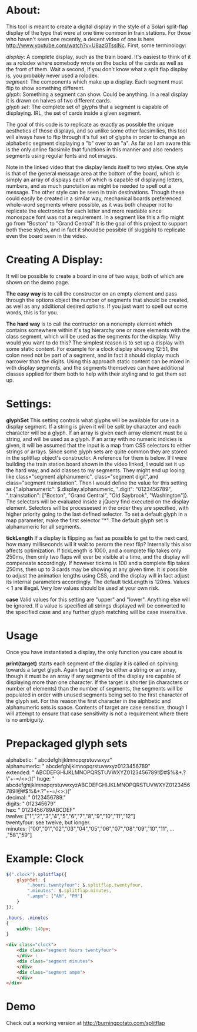 About:
======

This tool is meant to create a digital display in the style of a Solari split-flap display of the type that were at one time common in train stations. For those who haven't seen one recently, a decent video of one is here http://www.youtube.com/watch?v=U8azGTsslNc. First, some terminology:

*display*: A complete display, such as the train board. It's easiest to think of it as a rolodex where somebody wrote on the backs of the cards as well as the front of them. Wait a second, if you don't know what a split flap display is, you probably never used a rolodex.  
*segment*: The components which make up a display. Each segment must flip to show something different.  
*glyph*: Something a segment can show. Could be anything. In a real display it is drawn on halves of two different cards.  
*glyph set*: The complete set of glyphs that a segment is capable of displaying. IRL, the set of cards inside a given segment.  

The goal of this code is to replicate as exactly as possible the unique aesthetics of those displays, and so unlike some other facsimilies, this tool will always have to flip through it's full set of glyphs in order to change an alphabetic segment displaying a "b" over to an "a". As far as I am aware this is the only online facsimile that functions in this manner and also renders segments using regular fonts and not images.

Note in the linked video that the display lends itself to two styles. One style is that of the general message area at the bottom of the board, which is simply an array of displays each of which is capable of displaying letters, numbers, and as much punctation as might be needed to spell out a message. The other style can be seen in train destinations. Though these could easily be created in a similar way, mechanical boards preferenced whole-word segments where possible, as it was both cheaper not to replicate the electronics for each letter and more readable since monospace font was not a requirement. In a segment like this a flip might go from "Boston" to "Grand Central" It is the goal of this project to support both these styles, and in fact it shouldbe possible (if sluggish) to replicate even the board seen in the video.

Creating A Display:
=================

It will be possible to create a board in one of two ways, both of which are shown on the demo page.

**The easy way** is to call the constructor on an empty element and pass through the options object the number of segments that should be created, as well as any additional desired options. If you just want to spell out some words, this is for you.

**The hard way** is to call the contructor on a nonempty element which contains somewhere within it's tag hierarchy one or more elements with the class segment, which will be used as the segments for the display. Why would you want to do this? The simplest reason is to set up a display with some static content. For example for a clock display showing 12:51, the colon need not be part of a segment, and in fact it should display much narrower than the digits. Using this approach static content can be mixed in with display segments, and the segments themselves can have additional classes applied for them both to help with their styling and to get them set up.

Settings:
=========

**glyphSet** This setting controls what glyphs will be available for use in a display segment. If a string is given it will be split by character and each character will be a glyph. If an array is given each array element must be a string, and will be used as a glyph. If an array with no numeric indicies is given, it will be assumed that the input is a map from CSS selectors to either strings or arrays. Since some glyph sets are quite common they are stored in the splitflap object's constructor. A reference for them is below. If I were building the train station board shown in the video linked, I would set it up the hard way, and add classes to my segments. They might end up looing like class="segment alphanumeric", class="segment digit",and class="segment trainstation". Then I would define the value for this setting as {".alphanumeric": $.display.alphanumeric, ".digit": "0123456789", ".trainstation": ["Boston", "Grand Central", "Old Saybrook", "Washington"]}. The selectors will be evaluated inside a jQuery find executed on the display element. Selectors will be processesed in the order they are specified, with higher priority going to the last defined selector. To set a default glyph in a map parameter, make the first selector "*".
The default glyph set is alphanumeric for all segments.

**tickLength** If a display is flipping as fast as possible to get to the next card, how many milliseconds will it wait to perorm the next flip? Internally this also affects optimization. If tickLength is 1000, and a complete flip takes only 250ms, then only two flaps will ever be visible at a time, and the display will compensate accordingly. If however tickms is 100 and a complete flip takes 250ms, then up to 3 cards may be showing at any given time. It is possible to adjust the animation lengths using CSS, and the display will in fact adjust its internal parameters accordingly.
The default tickLength is 120ms. Values < 1 are illegal. Very low values should be used at your own risk.

**case** Valid values for this setting are "upper" and "lower". Anything else will be ignored. If a value is specified all strings displayed will be converted to the specified case and any further glyph matching will be case insensitive.

Usage
=====

Once you have instantiated a display, the only function you care about is

**print(target)** starts each segment of the display it is called on spinning towards a target glyph. Again target may be either a string or an array, though it must be an array if any segments of the display are capable of displaying more than one character. If the target is shorter (in characters or number of elements) than the number of segments, the segments will be populated in order with unused segments being set to the first character of the glyph set. For this reason the first character in the alphbetic and alphanumeric sets is space. Contents of target are case sensitive, though I will attempt to ensure that case sensitivity is not a requirement where there is no ambiguity.

Prepackaged glyph sets
======================

alphabetic: " abcdefghijklmnopqrstuvwxyz"  
alphanumeric:  " abcdefghijklmnopqrstuvwxyz0123456789"  
extended: " ABCDEFGHIJKLMNOPQRSTUVWXYZ0123456789!@#$%&*.?\"+-=/<>:)("  
huge: " abcdefghijklmnopqrstuvwxyzABCDEFGHIJKLMNOPQRSTUVWXYZ0123456789!@#$%&*.?\"+-=/<>:)("  
decimal: " 0123456789."  
digits: " 012345679"  
hex: " 0123456789ABCDEF"  
twelve: ["1","2","3","4","5","6","7","8","9","10","11","12"]  
twentyfour: see twelve, but longer.  
minutes: ["00","01","02","03","04","05","06","07","08","09","10","11", ... ,"58","59"]

Example: Clock
=======
```javascript
$(".clock").splitflap({
    glyphSet: {
        ".hours.twentyfour": $.splitflap.twentyfour,
        ".minutes": $.splitflap.minutes,
        ".ampm": ["AM", "PM"]
    }
});
```
```css
.hours, .minutes
{
    width: 140px;
}
```
```html
<div class="clock">
    <div class="segment hours twentyfour">
    </div> :
    <div class="segment minutes">
    </div>
    <div class="segment ampm">
    </div>
</div>
```
Demo
====
Check out a working version at http://burningpotato.com/splitflap
